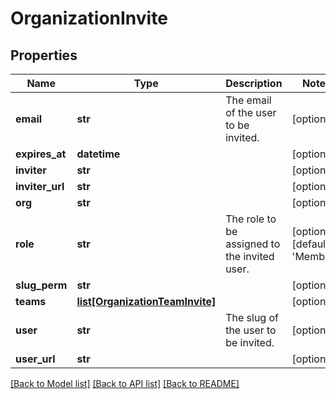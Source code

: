 # OrganizationInvite

## Properties
Name | Type | Description | Notes
------------ | ------------- | ------------- | -------------
**email** | **str** | The email of the user to be invited. | [optional] 
**expires_at** | **datetime** |  | [optional] 
**inviter** | **str** |  | [optional] 
**inviter_url** | **str** |  | [optional] 
**org** | **str** |  | [optional] 
**role** | **str** | The role to be assigned to the invited user. | [optional] [default to 'Member']
**slug_perm** | **str** |  | [optional] 
**teams** | [**list[OrganizationTeamInvite]**](OrganizationTeamInvite.md) |  | [optional] 
**user** | **str** | The slug of the user to be invited. | [optional] 
**user_url** | **str** |  | [optional] 

[[Back to Model list]](../README.md#documentation-for-models) [[Back to API list]](../README.md#documentation-for-api-endpoints) [[Back to README]](../README.md)


